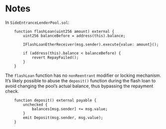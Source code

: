 # Notes

In `SideEntranceLenderPool.sol`:

```solidity
    function flashLoan(uint256 amount) external {
        uint256 balanceBefore = address(this).balance;

        IFlashLoanEtherReceiver(msg.sender).execute{value: amount}();

        if (address(this).balance < balanceBefore) {
            revert RepayFailed();
        }
    }
```

The `flashLoan` function has no `nonReentrant` modifier or locking mechanism.  
It’s likely possible to abuse the `deposit()` function during the flash loan to avoid changing the pool’s actual balance, thus bypassing the repayment check.

```solidity
    function deposit() external payable {
        unchecked {
            balances[msg.sender] += msg.value;
        }
        emit Deposit(msg.sender, msg.value);
    }
```


